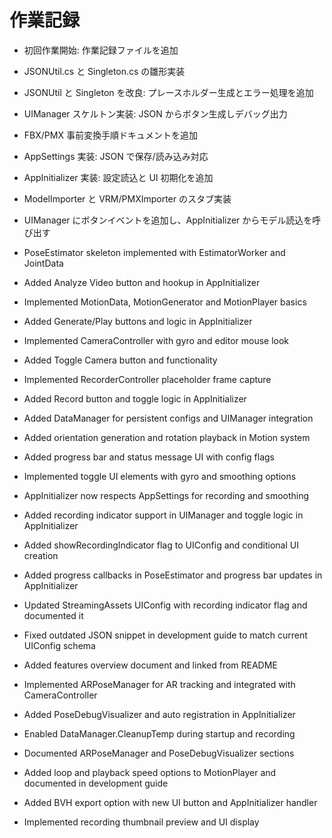 # 作業記録
- 初回作業開始: 作業記録ファイルを追加

- JSONUtil.cs と Singleton.cs の雛形実装
- JSONUtil と Singleton を改良: プレースホルダー生成とエラー処理を追加
- UIManager スケルトン実装: JSON からボタン生成しデバッグ出力
- FBX/PMX 事前変換手順ドキュメントを追加
- AppSettings 実装: JSON で保存/読み込み対応
- AppInitializer 実装: 設定読込と UI 初期化を追加
- ModelImporter と VRM/PMXImporter のスタブ実装
- UIManager にボタンイベントを追加し、AppInitializer からモデル読込を呼び出す
- PoseEstimator skeleton implemented with EstimatorWorker and JointData
- Added Analyze Video button and hookup in AppInitializer
- Implemented MotionData, MotionGenerator and MotionPlayer basics
- Added Generate/Play buttons and logic in AppInitializer
- Implemented CameraController with gyro and editor mouse look
- Added Toggle Camera button and functionality
- Implemented RecorderController placeholder frame capture
- Added Record button and toggle logic in AppInitializer

- Added DataManager for persistent configs and UIManager integration
- Added orientation generation and rotation playback in Motion system
- Added progress bar and status message UI with config flags
- Implemented toggle UI elements with gyro and smoothing options
- AppInitializer now respects AppSettings for recording and smoothing
- Added recording indicator support in UIManager and toggle logic in AppInitializer
- Added showRecordingIndicator flag to UIConfig and conditional UI creation
- Added progress callbacks in PoseEstimator and progress bar updates in AppInitializer
- Updated StreamingAssets UIConfig with recording indicator flag and documented it
- Fixed outdated JSON snippet in development guide to match current UIConfig schema
- Added features overview document and linked from README
- Implemented ARPoseManager for AR tracking and integrated with CameraController
- Added PoseDebugVisualizer and auto registration in AppInitializer
- Enabled DataManager.CleanupTemp during startup and recording
- Documented ARPoseManager and PoseDebugVisualizer sections
- Added loop and playback speed options to MotionPlayer and documented in development guide
- Added BVH export option with new UI button and AppInitializer handler
- Implemented recording thumbnail preview and UI display
